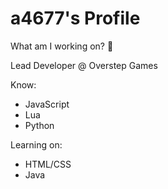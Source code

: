# a4677's Profile

What am I working on? :eyes:

Lead Developer @ Overstep Games

Know:
- JavaScript
- Lua
- Python

Learning on:
- HTML/CSS
- Java